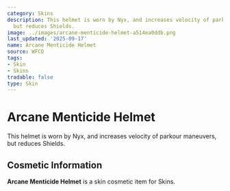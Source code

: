 ```yaml
---
category: Skins
description: This helmet is worn by Nyx, and increases velocity of parkour maneuvers,
  but reduces Shields.
image: ../images/arcane-menticide-helmet-a514ea0ddb.png
last_updated: '2025-09-17'
name: Arcane Menticide Helmet
source: WFCD
tags:
- Skin
- Skins
tradable: false
type: Skin
---
```


# Arcane Menticide Helmet

This helmet is worn by Nyx, and increases velocity of parkour maneuvers, but reduces Shields.

## Cosmetic Information

**Arcane Menticide Helmet** is a skin cosmetic item for Skins.

